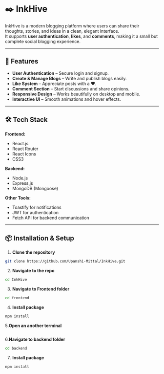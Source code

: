 # ✒️ InkHive

InkHive is a modern blogging platform where users can share their thoughts, stories, and ideas in a clean, elegant interface.  
It supports **user authentication**, **likes**, and **comments**, making it a small but complete social blogging experience.

---

## 🚀 Features
- **User Authentication** – Secure login and signup.
- **Create & Manage Blogs** – Write and publish blogs easily.
- **Like System** – Appreciate posts with a ❤️.
- **Comment Section** – Start discussions and share opinions.
- **Responsive Design** – Works beautifully on desktop and mobile.
- **Interactive UI** – Smooth animations and hover effects.

---

## 🛠️ Tech Stack
**Frontend:**
- React.js
- React Router
- React Icons
- CSS3

**Backend:**
- Node.js
- Express.js
- MongoDB (Mongoose)

**Other Tools:**
- Toastify for notifications
- JWT for authentication
- Fetch API for backend communication

---

## 📦 Installation & Setup

1. **Clone the repository**
```bash
git clone https://github.com/Upanshi-Mittal/InkHive.git
```
2. **Navigate to the repo**
```bash
cd InkHive
```
3. **Navigate to Frontend folder**
```bash
cd frontend
```
4. **Install package**
```bash
npm install
```
5.**Open an another terminal**
```
```
6.**Navigate to backend folder**
```bash
cd backend
```
7. **Install package**
```bash
npm install
```
